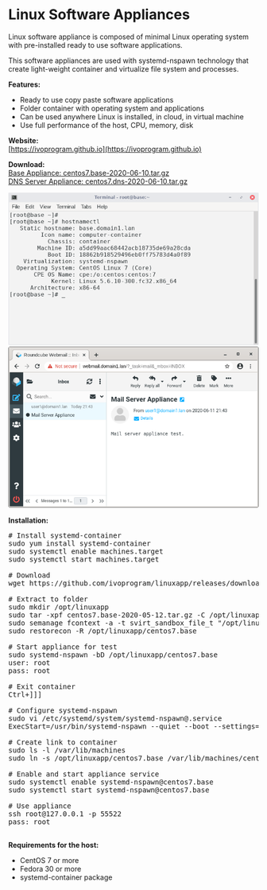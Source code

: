 # Linux Software Appliances

Linux software appliance is composed of minimal Linux operating system with pre-installed ready to use software applications.

This software appliances are used with systemd-nspawn technology that create light-weight container and virtualize file system and processes.

**Features:** 
- Ready to use copy paste software applications
- Folder container with operating system and applications
- Can be used anywhere Linux is installed, in cloud, in virtual machine
- Use full performance of the host, CPU, memory, disk

**Website:** \
[https://ivoprogram.github.io](https://ivoprogram.github.io)

**Download:** \
[Base Appliance: centos7.base-2020-06-10.tar.gz](https://github.com/ivoprogram/linuxapp/releases/download/base/centos7.base-2020-06-10.tar.gz)\
[DNS Server Appliance: centos7.dns-2020-06-10.tar.gz](https://github.com/ivoprogram/linuxapp/releases/download/dns/centos7.dns-2020-06-10.tar.gz)

![Base](images/centos7.base.png)
![Mail](images/centos7.mail.png)

**Installation:** 
<pre>
# Install systemd-container 
sudo yum install systemd-container 
sudo systemctl enable machines.target
sudo systemctl start machines.target

# Download
wget https://github.com/ivoprogram/linuxapp/releases/download/base/centos7.base-2020-06-10.tar.gz

# Extract to folder
sudo mkdir /opt/linuxapp
sudo tar -xpf centos7.base-2020-05-12.tar.gz -C /opt/linuxapp/
sudo semanage fcontext -a -t svirt_sandbox_file_t "/opt/linuxapp/centos7.base(/.*)?"
sudo restorecon -R /opt/linuxapp/centos7.base

# Start appliance for test
sudo systemd-nspawn -bD /opt/linuxapp/centos7.base
user: root
pass: root

# Exit container
Ctrl+]]]

# Configure systemd-nspawn
sudo vi /etc/systemd/system/systemd-nspawn@.service
ExecStart=/usr/bin/systemd-nspawn --quiet --boot --settings=override –machine=%i

# Create link to container
sudo ls -l /var/lib/machines
sudo ln -s /opt/linuxapp/centos7.base /var/lib/machines/centos7.base

# Enable and start appliance service
sudo systemctl enable systemd-nspawn@centos7.base
sudo systemctl start systemd-nspawn@centos7.base

# Use appliance
ssh root@127.0.0.1 -p 55522
pass: root

</pre>

**Requirements for the host:** 
- CentOS 7 or more
- Fedora 30 or more
- systemd-container package


